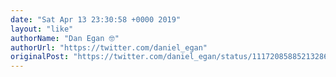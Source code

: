 ```yaml
---
date: "Sat Apr 13 23:30:58 +0000 2019"
layout: "like"
authorName: "Dan Egan 🤓"
authorUrl: "https://twitter.com/daniel_egan"
originalPost: "https://twitter.com/daniel_egan/status/1117208588521328640"
---
```

